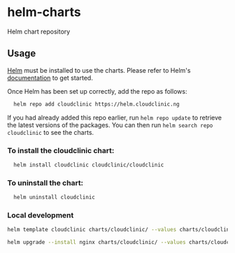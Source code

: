 # helm-charts
Helm chart repository

## Usage

[Helm](https://helm.sh) must be installed to use the charts.  Please refer to
Helm's [documentation](https://helm.sh/docs) to get started.

Once Helm has been set up correctly, add the repo as follows:
```bash
  helm repo add cloudclinic https://helm.cloudclinic.ng
```

If you had already added this repo earlier, run `helm repo update` to retrieve
the latest versions of the packages.  You can then run `helm search repo
cloudclinic` to see the charts.

### To install the cloudclinic chart:
```bash
  helm install cloudclinic cloudclinic/cloudclinic
```
### To uninstall the chart:
```bash
  helm uninstall cloudclinic
```

### Local development

```bash
helm template cloudclinic charts/cloudclinic/ --values charts/cloudclinic/values.yaml
```
```bash
helm upgrade --install nginx charts/cloudclinic/ --values charts/cloudclinic/values.yaml
```